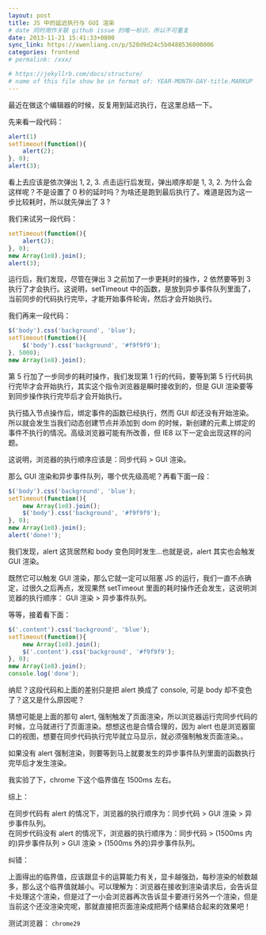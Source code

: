 ```yaml
---
layout: post
title: JS 中的延迟执行与 GUI 渲染
# date 同时用作关联 github issue 的唯一标识，所以不可重复
date: 2013-11-21 15:41:33+0800
sync_link: https://xwenliang.cn/p/528d9d24c5b0480536000006
categories: frontend
# permalink: /xxx/

# https://jekyllrb.com/docs/structure/
# name of this file show be in format of: YEAR-MONTH-DAY-title.MARKUP
---
```



最近在做这个编辑器的时候，反复用到延迟执行，在这里总结一下。  

先来看一段代码：  

```javascript
alert(1)
setTimeout(function(){
    alert(2);
}, 0);
alert(3); 
```

看上去应该是依次弹出 1, 2, 3. 点击运行后发现，弹出顺序却是 1, 3, 2. 为什么会这样呢？不是设置了 0 秒的延时吗？为啥还是跑到最后执行了。难道是因为这一步比较耗时，所以就先弹出了 3 ?  

我们来试另一段代码：  

```javascript
setTimeout(function(){
    alert(2);
}, 0);
new Array(1e8).join();
alert(3);
```

运行后，我们发现，尽管在弹出 3 之前加了一步更耗时的操作，2 依然要等到 3 执行了才会执行。这说明，setTimeout 中的函数，是放到异步事件队列里面了，当前同步的代码执行完毕，才能开始事件轮询，然后才会开始执行。  

我们再来一段代码：  

```javascript
$('body').css('background', 'blue');
setTimeout(function(){
    $('body').css('background', '#f9f9f9');
}, 5000);
new Array(1e8).join();
```

第 5 行加了一步同步的耗时操作，我们发现第 1 行的代码，要等到第 5 行代码执行完毕才会开始执行，其实这个指令浏览器是瞬时接收到的，但是 GUI 渲染要等到同步操作执行完毕后才会开始执行。  

执行插入节点操作后，绑定事件的函数已经执行，然而 GUI 却还没有开始渲染。所以就会发生当我们动态创建节点并添加到 dom 的时候，新创建的元素上绑定的事件不执行的情况。高级浏览器可能有所改善，但 IE8 以下一定会出现这样的问题。  

这说明，浏览器的执行顺序应该是：同步代码 > GUI 渲染。  

那么 GUI 渲染和异步事件队列，哪个优先级高呢？再看下面一段：  

```javascript
$('body').css('background', 'blue');
setTimeout(function(){
    new Array(1e8).join();
    $('body').css('background', '#f9f9f9');
}, 0);
new Array(1e8).join();
alert('done!'); 
```

我们发现，alert 这货居然和 body 变色同时发生...也就是说，alert 其实也会触发 GUI 渲染。  

既然它可以触发 GUI 渲染，那么它就一定可以阻塞 JS 的运行，我们一直不点确定，过很久之后再点，发现果然 setTimeout 里面的耗时操作还会发生，这说明浏览器的执行顺序： GUI 渲染 > 异步事件队列。  

等等，接着看下面：  

```javascript
$('.content').css('background', 'blue');
setTimeout(function(){
    new Array(1e8).join();
    $('.content').css('background', '#f9f9f9');
}, 0);
new Array(1e8).join();
console.log('done'); 
```

纳尼？这段代码和上面的差别只是把 alert 换成了 console, 可是 body 却不变色了？这又是什么原因呢？  

猜想可能是上面的那句 alert, 强制触发了页面渲染，所以浏览器运行完同步代码的时候，立马就进行了页面渲染。想想这也是合情合理的，因为 alert 也是浏览器窗口的视图，想要在同步代码执行完毕就立马显示，就必须强制触发页面渲染。。  

如果没有 alert 强制渲染，则要等到马上就要发生的异步事件队列里面的函数执行完毕后才发生渲染。  

我实验了下，chrome 下这个临界值在 1500ms 左右。  

综上：  

在同步代码有 alert 的情况下，浏览器的执行顺序为：同步代码 > GUI 渲染 > 异步事件队列。  
在同步代码没有 alert 的情况下，浏览器的执行顺序为：同步代码 > (1500ms 内的)异步事件队列 > GUI 渲染 > (1500ms 外的)异步事件队列。  

纠错：  

上面得出的临界值，应该跟显卡的运算能力有关，显卡越强劲，每秒渲染的帧数越多，那么这个临界值就越小。可以理解为：浏览器在接收到渲染请求后，会告诉显卡处理这个渲染，但是过了一小会浏览器再次告诉显卡要进行另外一个渲染，但是当前这个还没渲染完呢，那就直接把页面渲染成把两个结果结合起来的效果吧！  

测试浏览器： `chrome29`  

